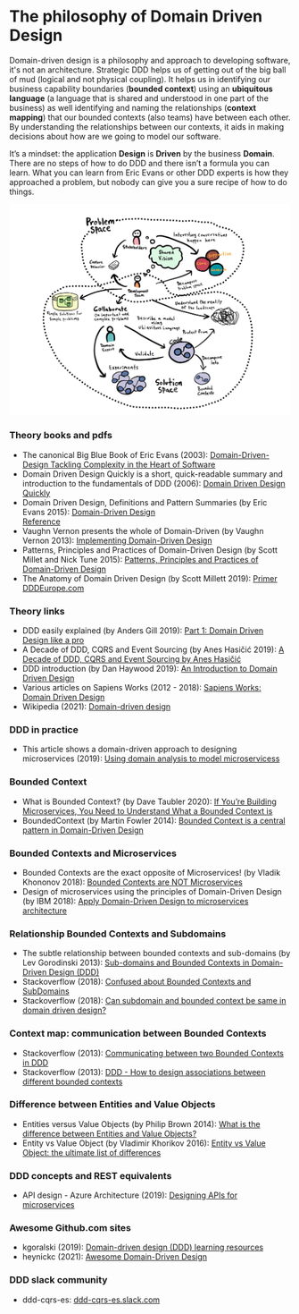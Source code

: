 # The philosophy of Domain Driven Design

Domain-driven design is a philosophy and approach to developing software, it's not an architecture. Strategic DDD helps us of getting out of the big ball of mud (logical and not physical coupling). It helps us in identifying our business capability boundaries (**bounded context**) using an **ubiquitous language** (a language that is shared and understood in one part of the business) as well identifying and naming the relationships (**context mapping**) that our bounded contexts (also teams) have between each other. By understanding the relationships between our contexts, it aids in making decisions about how are we going to model our software.

It’s a mindset: the application **Design** is **Driven** by the business **Domain**. There are no steps of how to do DDD and there isn’t a formula you can learn. What you can learn from Eric Evans or other DDD experts is how they approached a problem, but nobody can give you a sure recipe of how to do things.

![Domain Driven Design](./img/ddd.jpeg "Domain Driven Design")

### Theory books and pdfs
- The canonical Big Blue Book of Eric Evans (2003): [Domain-Driven-Design Tackling Complexity in the Heart of Software](https://github.com/gg-daddy/ebooks/blob/master/Eric%20Evans%202003%20-%20Domain-Driven%20Design%20-%20Tackling%20Complexity%20in%20the%20Heart%20of%20Software.pdf)
- Domain Driven Design Quickly is a short, quick-readable summary and introduction to the fundamentals of DDD (2006): [Domain Driven Design Quickly](https://www.infoq.com/minibooks/domain-driven-design-quickly/)
- Domain Driven Design, Definitions and Pattern Summaries (by Eric Evans 2015): [Domain-Driven	Design	
Reference](https://www.domainlanguage.com/wp-content/uploads/2016/05/DDD_Reference_2015-03.pdf)
- Vaughn Vernon presents the whole of Domain-Driven (by Vaughn Vernon 2013): [Implementing Domain-Driven Design](https://ptgmedia.pearsoncmg.com/images/9780321834577/samplepages/0321834577.pdf)
- Patterns, Principles and Practices of Domain-Driven Design (by Scott Millet and Nick Tune 2015): [Patterns, Principles and Practices of Domain-Driven Design](https://github.com/bmihovski/software-development-ebooks-1)
- The Anatomy of Domain Driven Design (by Scott Millett 2019): [Primer DDDEurope.com](https://www.elbandit.co.uk/images/DDDEU-Booklet.pdf)

### Theory links
- DDD easily explained (by Anders Gill 2019): [Part 1: Domain Driven Design like a pro](https://medium.com/raa-labs/part-1-domain-driven-design-like-a-pro-f9e78d081f10)
- A Decade of DDD, CQRS and Event Sourcing (by Anes Hasičić 2019): [A Decade of DDD, CQRS and Event Sourcing by Anes Hasičić](https://tacta.io/a-decade-of-ddd-cqrs-and-event-sourcing/)
- DDD introduction (by Dan Haywood 2019): [An Introduction to Domain Driven Design](https://www.methodsandtools.com/archive/archive.php?id=97)
- Various articles on Sapiens Works (2012 - 2018): [Sapiens Works: Domain Driven Design](https://blog.sapiensworks.com/tags.html#Domain%20driven%20design)
- Wikipedia (2021): [Domain-driven design](https://en.m.wikipedia.org/wiki/Domain-driven_design)

### DDD in practice
- This article shows a domain-driven approach to designing microservices (2019): [Using domain analysis to model microservicess](https://docs.microsoft.com/en-us/azure/architecture/microservices/model/domain-analysis)

### Bounded Context
- What is Bounded Context? (by Dave Taubler 2020): [If You’re Building Microservices, You Need to Understand What a Bounded Context is](https://medium.datadriveninvestor.com/if-youre-building-microservices-you-need-to-understand-what-a-bounded-context-is-30cbe51d5085)
- BoundedContext (by Martin Fowler 2014): [Bounded Context is a central pattern in Domain-Driven Design](https://martinfowler.com/bliki/BoundedContext.html)

### Bounded Contexts and Microservices
- Bounded Contexts are the exact opposite of Microservices! (by Vladik Khononov 2018): [Bounded Contexts are NOT Microservices](https://vladikk.com/2018/01/21/bounded-contexts-vs-microservices/)
- Design of microservices using the principles of Domain-Driven Design (by IBM 2018): [Apply Domain-Driven Design to microservices architecture](https://www.ibm.com/garage/method/practices/code/domain-driven-design/)

### Relationship Bounded Contexts and Subdomains
- The subtle relationship between bounded contexts and sub-domains (by Lev Gorodinski 2013): [Sub-domains and Bounded Contexts in Domain-Driven Design (DDD)](http://gorodinski.com/blog/2013/04/29/sub-domains-and-bounded-contexts-in-domain-driven-design-ddd/)
- Stackoverflow (2018): [Confused about Bounded Contexts and SubDomains](https://stackoverflow.com/questions/18625576/confused-about-bounded-contexts-and-subdomains)
- Stackoverflow (2018): [Can subdomain and bounded context be same in domain driven design?](https://stackoverflow.com/questions/32069892/can-subdomain-and-bounded-context-be-same-in-domain-driven-design)

### Context map: communication between Bounded Contexts
- Stackoverflow (2013): [Communicating between two Bounded Contexts in DDD](https://stackoverflow.com/questions/16713041/communicating-between-two-bounded-contexts-in-ddd)
- Stackoverflow (2013): [DDD - How to design associations between different bounded contexts](	https://stackoverflow.com/questions/18761001/ddd-how-to-design-associations-between-different-bounded-contexts)

### Difference between Entities and Value Objects
- Entities versus Value Objects (by Philip Brown 2014): [What is the difference between Entities and Value Objects?](https://www.culttt.com/2014/04/30/difference-entities-value-objects/)
- Entity vs Value Object (by Vladimir Khorikov 2016): [Entity vs Value Object: the ultimate list of differences](https://enterprisecraftsmanship.com/posts/entity-vs-value-object-the-ultimate-list-of-differences/)

### DDD concepts and REST equivalents
- API design - Azure Architecture (2019): [Designing APIs for microservices](https://docs.microsoft.com/nl-nl/azure/architecture/microservices/design/api-design)

### Awesome Github.com sites
- kgoralski (2019): [Domain-driven design (DDD) learning resources](https://github.com/kgoralski/personal-wiki-and-learning-resources/blob/master/domain-driven-design.md)
- heynickc (2021): [Awesome Domain-Driven Design](https://github.com/heynickc/awesome-ddd)

### DDD slack community
- ddd-cqrs-es: [ddd-cqrs-es.slack.com](https://ddd-cqrs-es.slack.com/)
